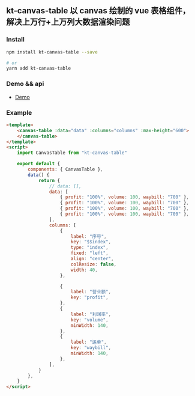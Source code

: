 ## kt-canvas-table 以 canvas 绘制的 vue 表格组件，解决上万行+上万列大数据渲染问题

### Install

```bash
npm install kt-canvas-table --save

# or
yarn add kt-canvas-table

```

### Demo && api

-   [Demo](http://gushichang.gitee.io/kt-canvas-table-document/#/)

### Example

```html
<template>
	<canvas-table :data="data" :columns="columns" :max-height="600">
	</canvas-table>
</template>
<script>
	import CanvasTable from "kt-canvas-table"

	export default {
		components: { CanvasTable },
		data() {
			return {
				// data: [],
				data: [
					{ profit: "100%", volume: 100, waybill: "700" },
					{ profit: "100%", volume: 100, waybill: "700" },
					{ profit: "100%", volume: 100, waybill: "700" },
					{ profit: "100%", volume: 100, waybill: "700" },
				],
				columns: [
					{
						label: "序号",
						key: "$$index",
						type: "index",
						fixed: "left",
						align: "center",
						colResize: false,
						width: 40,
					},

					{
						label: "营业额",
						key: "profit",
					},
					{
						label: "利润率",
						key: "volume",
						minWidth: 140,
					},
					{
						label: "运单",
						key: "waybill",
						minWidth: 140,
					},
				],
			}
		},
	}
</script>
```
